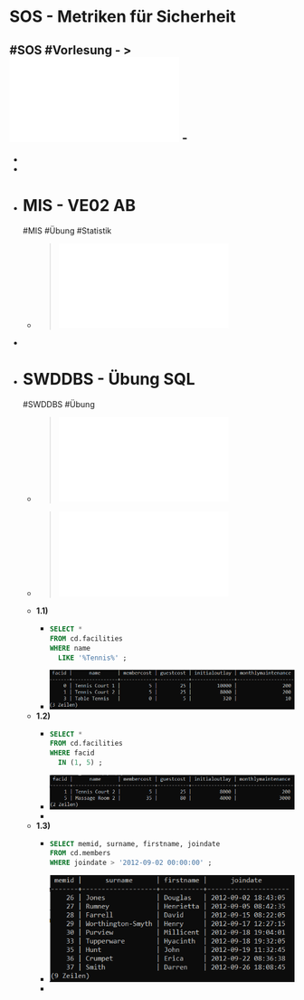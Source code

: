 # SOS - Metriken für Sicherheit
#SOS #Vorlesung
	- > ![Folien Kapitel 2](../assets/02-Grundlagen_1728457354251_0.pdf)
	-
-
-
-
- # MIS - VE02 AB
  #MIS #Übung #Statistik
	- > ![Statistik Aufgaben VE02](../assets/Statistik_Aufgaben_VE02_1729678776700_0.pdf)
-
- # SWDDBS - Übung SQL
  #SWDDBS #Übung
	- > ![Übungsblatt 3 SQL](../assets/03_SQL_1729682730161_0.pdf)
	- > ![Folien SQL](../assets/04_SQL_1728901687385_0.pdf)
	- **1.1)**
		- ```sql
		  SELECT * 
		  FROM cd.facilities 
		  WHERE name 
		  	LIKE '%Tennis%' ;
		  ```
		- ![image.png](../assets/image_1729683161556_0.png)
	- **1.2)**
		- ```sql
		  SELECT *
		  FROM cd.facilities
		  WHERE facid 
		  	IN (1, 5) ;
		  ```
		- ![image.png](../assets/image_1729683374704_0.png)
		-
	- **1.3)**
		- ```sql
		  SELECT memid, surname, firstname, joindate
		  FROM cd.members
		  WHERE joindate > '2012-09-02 00:00:00' ;
		  ```
		- ![image.png](../assets/image_1729690688403_0.png)
		-